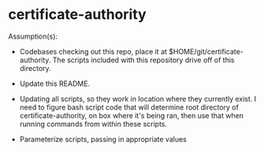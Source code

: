 # certificate-authority

Assumption(s):
- Codebases checking out this repo, place it at $HOME/git/certificate-authority.  The scripts included with this repository drive off of this directory. 

- Update this README.  
- Updating all scripts, so they work in location where they currently exist.  I need to figure bash script code that will determine root directory of certificate-authority, on box where it's being ran, then use that when running commands from within these scripts.
- Parameterize scripts, passing in appropriate values
